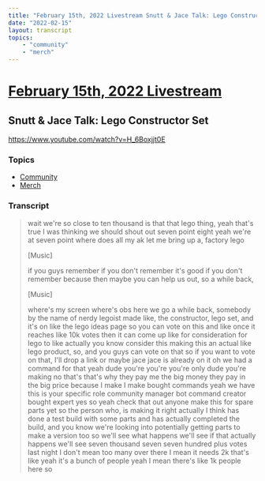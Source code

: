 ```yaml
---
title: "February 15th, 2022 Livestream Snutt & Jace Talk: Lego Constructor Set"
date: "2022-02-15"
layout: transcript
topics:
    - "community"
    - "merch"
---
```

# [February 15th, 2022 Livestream](../2022-02-15.md)
## Snutt & Jace Talk: Lego Constructor Set
https://www.youtube.com/watch?v=H_6Boxjjt0E

### Topics
* [Community](../topics/community.md)
* [Merch](../topics/merch.md)

### Transcript

> wait we're so close to ten thousand is that that lego thing, yeah that's true I was thinking we should shout out seven point eight yeah we're at seven point where does all my ak let me bring up a, factory lego
>
> [Music]
>
> if you guys remember if you don't remember it's good if you don't remember because then maybe you can help us out, so a while back,
>
> [Music]
>
> where's my screen where's obs here we go a while back, somebody by the name of nerdy legoist made like, the constructor, lego set, and it's on like the lego ideas page so you can vote on this and like once it reaches like 10k votes then it can come up like for consideration for lego to like actually you know consider this making this an actual like lego product, so, and you guys can vote on that  so if you want to vote on that, I'll drop a link or maybe jace jace is already on it oh we had a command for that yeah dude you're you're you're only  dude you're making no that's that's why they pay me the big money they pay in the big price because I make I make bought commands yeah we have this is your specific role community manager bot command creator bought expert yes so yeah check that out anyone make this for spare parts yet so the person who, is making it right actually I think has done a test build with some parts and has actually completed the build, and you know we're looking into potentially getting parts to make a version too so we'll see what happens we'll see if that actually happens we'll see seven thousand seven seven hundred plus votes last night I don't mean too many over there I mean it needs 2k that's like yeah it's a bunch of people yeah I mean there's like 1k people here so
